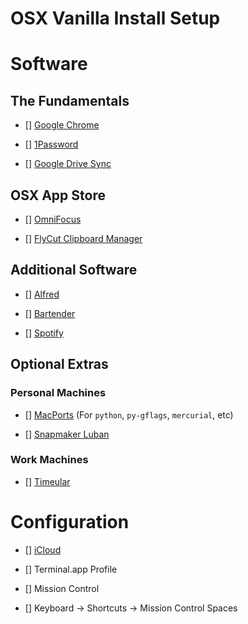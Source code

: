 # OSX Vanilla Install Setup

# Software

## The Fundamentals

- [] [Google Chrome](https://www.google.com/chrome/)

- [] [1Password](https://itunes.apple.com/ie/app/1password-7-password-manager/id1333542190?mt=12)

- [] [Google Drive Sync](https://www.google.com/drive/download/)

## OSX App Store

- [] [OmniFocus](https://itunes.apple.com/ie/app/omnifocus-2/id867299399?mt=12)

- [] [FlyCut Clipboard Manager](https://itunes.apple.com/ie/app/flycut-clipboard-manager/id442160987?mt=12)

## Additional Software

- [] [Alfred](https://www.alfredapp.com/)

- [] [Bartender](https://www.macbartender.com/)

- [] [Spotify](https://www.spotify.com/ie/download/)

## Optional Extras

### Personal Machines

- [] [MacPorts](https://www.macports.org/install.php) (For `python`, `py-gflags`, `mercurial`, etc)

- [] [Snapmaker Luban](https://luban.xyz/)

### Work Machines

- [] [Timeular](https://timeular.com/download/)

# Configuration

- [] [iCloud](https://www.icloud.com)

- [] Terminal.app Profile

- [] Mission Control

- [] Keyboard -> Shortcuts -> Mission Control Spaces